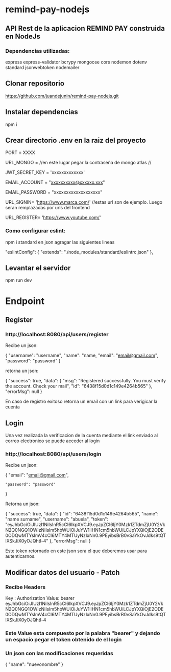 # remind-pay-nodejs

## API Rest de la aplicacion REMIND PAY construida en NodeJs
### Dependencias utilizadas:
express
express-validator
bcrypy
mongoose
cors
nodemon
dotenv
standard
jsonwebtoken
nodemailer

## Clonar repositorio

https://github.com/juandejunin/remind-pay-nodejs.git

## Instalar dependencias

npm i 

## Crear directorio .env en la raiz del proyecto

PORT = XXXX

URL_MONGO = //en este lugar pegar la contraseña de mongo atlas //

JWT_SECRET_KEY = 'xxxxxxxxxxxxx'

EMAIL_ACCOUNT = "xxxxxxxxxx@xxxxxx.xxx"

EMAIL_PASSWORD = "xxxxxxxxxxxxxxxxxxx"

URL_SIGNIN= 'https://www.marca.com/' //estas url son de ejemplo. Luego seran remplazadas por urls del frontend 

URL_REGISTER= 'https://www.youtube.com/'

### Como configurar eslint:
npm i standard
en json agragar las siguientes lineas

  "eslintConfig": {
    "extends": "./node_modules/standard/eslintrc.json"
  },

  ## Levantar el servidor
  npm run dev

  # Endpoint

  ## Register

  ### http://localhost:8080/api/users/register

  Recibe un json:

  {
    "username": "username",
    "name": "name,
    "email": "email@gmail.com",
    "password": "password"
}

retorna un json:

{
    "success": true,
    "data": {
        "msg": "Registered successfully. You must verify the account. Check your mail",
        "id": "6438f15d0d1c149e4264b565"
    },
    "errorMsg": null
}


En caso de registro exitoso retorna un email con un link para verigicar la cuenta

## Login
Una vez realizada la verificacion de la cuenta mediante el link enviado al correo electronico se puede acceder al login
### http://localhost:8080/api/users/login

Recibe un json:

{
    "email": "email@gmail.com",
    
    "password": "password"
}

Retorna un json:

{
    "success": true,
    "data": {
        "id": "6438f15d0d1c149e4264b565",
        "name": "name surname",
        "username": "abuela",
        "token": "eyJhbGciOiJIUzI1NiIsInR5cCI6IkpXVCJ9.eyJpZCI6IjY0Mzk1ZTdmZjU0Y2VkN2Q0NGQ1OWIzNiIsIm5hbWUiOiJuYW1lIHN1cm5hbWUiLCJpYXQiOjE2ODE0ODQwMTYsImV4cCI6MTY4MTUyNzIxNn0.9PEyibsBrB0vSaYkOvJdks9tQTlXSkJiX0yOJQhtl-4"
    },
    "errorMsg": null
}

Este token retornado en este json sera el que deberemos usar para autenticarnos.

## Modificar datos del usuario - Patch

### Recibe Headers
Key : Authorization
Value: bearer eyJhbGciOiJIUzI1NiIsInR5cCI6IkpXVCJ9.eyJpZCI6IjY0Mzk1ZTdmZjU0Y2VkN2Q0NGQ1OWIzNiIsIm5hbWUiOiJuYW1lIHN1cm5hbWUiLCJpYXQiOjE2ODE0ODQwMTYsImV4cCI6MTY4MTUyNzIxNn0.9PEyibsBrB0vSaYkOvJdks9tQTlXSkJiX0yOJQhtl-4

### Este Value esta compuesto por la palabra "bearer" y dejando un espacio pegar el token obtenido de el login

### Un json con las modificaciones requeridas

{
    "name": "nuevonombre"
}
